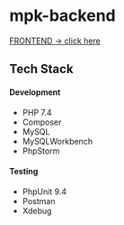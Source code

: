 # mpk-backend

[FRONTEND -> click here](https://github.com/krzysztof-warszawski/mpk-frontend) 

## Tech Stack
#### Development
- PHP 7.4
- Composer
- MySQL
- MySQLWorkbench
- PhpStorm
#### Testing
- PhpUnit 9.4
- Postman
- Xdebug
